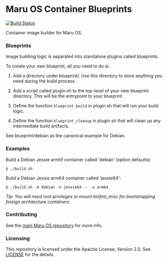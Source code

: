# Maru OS Container Blueprints

[![Build Status](https://travis-ci.org/maruos/blueprints.svg?branch=master)](https://travis-ci.org/maruos/blueprints)

Container image builder for Maru OS.

### Blueprints

Image building logic is separated into standalone plugins called blueprints.

To create your own blueprint, all you need to do is:

1. Add a directory under blueprint/. Use this directory to store anything you
   need during the build process.

2. Add a script called plugin.sh to the top-level of your new blueprint
   directory. This will be the entrypoint to your blueprint.

3. Define the function `blueprint_build` in plugin.sh that will run your build
   logic.

4. Define the function `blueprint_cleanup` in plugin.sh that will clean up any
   intermediate build artifacts.

See blueprint/debian as the canonical example for Debian.

### Examples

Build a Debian Jessie armhf container called 'debian' (option defaults):

    $ ./build.sh

Build a Debian Jessie arm64 container called 'jessie64':

    $ ./build.sh -b debian -n jessie64 -- -a arm64

*Tip: You will need root privileges to mount binfmt_misc for bootstrapping
foreign architecture containers.*

### Contributing

See the [main Maru OS repository](https://github.com/maruos/maruos) for more
info.

### Licensing

This repository is licensed under the Apache License, Version 2.0. See
[LICENSE](LICENSE) for the details.
